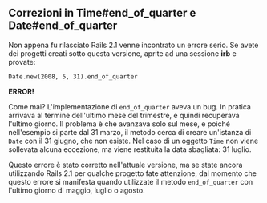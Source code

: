 ## Correzioni in Time#end\_of\_quarter e Date#end\_of\_quarter

Non appena fu rilasciato Rails 2.1 venne incontrato un errore serio. Se avete dei progetti creati sotto questa versione, aprite ad una sessione **irb** e provate:

	Date.new(2008, 5, 31).end_of_quarter

**ERROR!**

Come mai? L'implementazione di `end_of_quarter` aveva un bug. In pratica arrivava al termine dell'ultimo mese del trimestre, e quindi recuperava l'ultimo giorno. Il problema è che avanzava solo sul mese, e poiché nell'esempio si parte dal 31 marzo, il metodo cerca di creare un'istanza di `Date` con il 31 giugno, che non esiste. Nel caso di un oggetto `Time` non viene sollevata alcuna eccezione, ma viene restituita la data sbagliata: 31 luglio.

Questo errore è stato corretto nell'attuale versione, ma se state ancora utilizzando Rails 2.1 per qualche progetto fate attenzione, dal momento che questo errore si manifesta quando utilizzate il metodo `end_of_quarter` con l'ultimo giorno di maggio, luglio o agosto.

